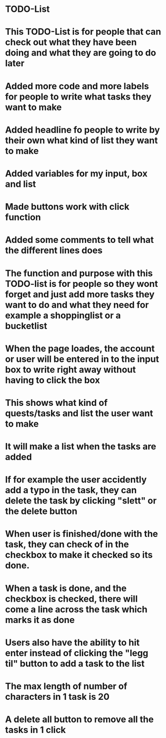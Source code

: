 # TODO-List
# This TODO-List is for people that can check out what they have been doing and what they are going to do later
# Added more code and more labels for people to write what tasks they want to make
# Added headline fo people to write by their own what kind of list they want to make
# Added variables for my input, box and list
# Made buttons work with click function
# Added some comments to tell what the different lines does
# The function and purpose with this TODO-list is for people so they wont forget and just add more tasks they want to do and what they need for example a shoppinglist or a bucketlist
# When the page loades, the account or user will be entered in to the input box to write right away without having to click the box
# This shows what kind of quests/tasks and list the user want to make
# It will make a list when the tasks are added
# If for example the user accidently add a typo in the task, they can delete the task by clicking "slett" or the delete button
# When user is finished/done with the task, they can check of in the checkbox to make it checked so its done.
# When a task is done, and the checkbox is checked, there will come a line across the task which marks it as done
# Users also have the ability to hit enter instead of clicking the "legg til" button to add a task to the list
# The max length of number of characters in 1 task is 20
# A delete all button to remove all the tasks in 1 click